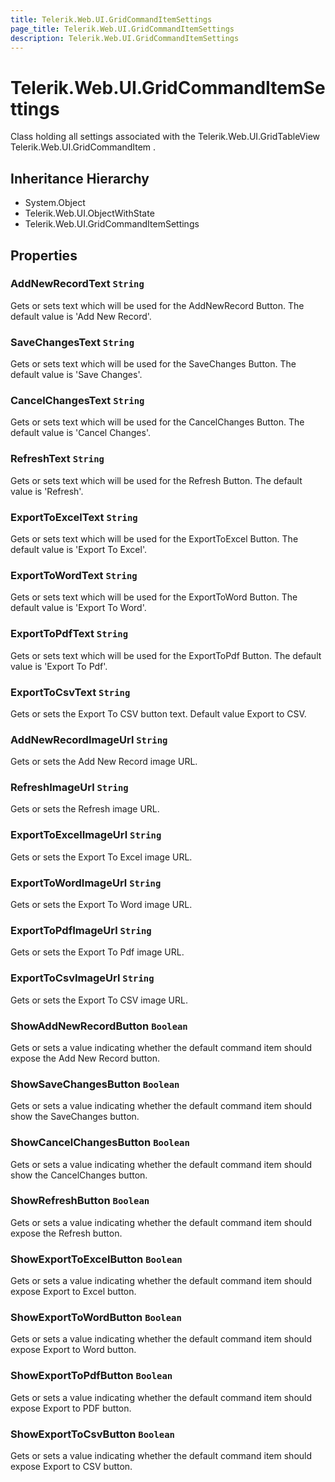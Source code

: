 ```yaml
---
title: Telerik.Web.UI.GridCommandItemSettings
page_title: Telerik.Web.UI.GridCommandItemSettings
description: Telerik.Web.UI.GridCommandItemSettings
---
```


# Telerik.Web.UI.GridCommandItemSettings

Class holding all settings associated with the Telerik.Web.UI.GridTableView Telerik.Web.UI.GridCommandItem .

## Inheritance Hierarchy

* System.Object
* Telerik.Web.UI.ObjectWithState
* Telerik.Web.UI.GridCommandItemSettings

## Properties

###  AddNewRecordText `String`

Gets or sets text which will be used for the AddNewRecord Button. The default value is 'Add New Record'.

###  SaveChangesText `String`

Gets or sets text which will be used for the SaveChanges Button. The default value is 'Save Changes'.

###  CancelChangesText `String`

Gets or sets text which will be used for the CancelChanges Button. The default value is 'Cancel Changes'.

###  RefreshText `String`

Gets or sets text which will be used for the Refresh Button. The default value is 'Refresh'.

###  ExportToExcelText `String`

Gets or sets text which will be used for the ExportToExcel Button. The default value is 'Export To Excel'.

###  ExportToWordText `String`

Gets or sets text which will be used for the ExportToWord Button. The default value is 'Export To Word'.

###  ExportToPdfText `String`

Gets or sets text which will be used for the ExportToPdf Button. The default value is 'Export To Pdf'.

###  ExportToCsvText `String`

Gets or sets the Export To CSV button text. Default value Export to CSV.

###  AddNewRecordImageUrl `String`

Gets or sets the Add New Record image URL.

###  RefreshImageUrl `String`

Gets or sets the Refresh image URL.

###  ExportToExcelImageUrl `String`

Gets or sets the Export To Excel image URL.

###  ExportToWordImageUrl `String`

Gets or sets the Export To Word image URL.

###  ExportToPdfImageUrl `String`

Gets or sets the Export To Pdf image URL.

###  ExportToCsvImageUrl `String`

Gets or sets the Export To CSV image URL.

###  ShowAddNewRecordButton `Boolean`

Gets or sets a value indicating whether the default command item should expose the Add New Record button.

###  ShowSaveChangesButton `Boolean`

Gets or sets a value indicating whether the default command item should show the SaveChanges button.

###  ShowCancelChangesButton `Boolean`

Gets or sets a value indicating whether the default command item should show the CancelChanges button.

###  ShowRefreshButton `Boolean`

Gets or sets a value indicating whether the default command item should expose the Refresh button.

###  ShowExportToExcelButton `Boolean`

Gets or sets a value indicating whether the default command item should expose Export to Excel button.

###  ShowExportToWordButton `Boolean`

Gets or sets a value indicating whether the default command item should expose Export to Word button.

###  ShowExportToPdfButton `Boolean`

Gets or sets a value indicating whether the default command item should expose Export to PDF button.

###  ShowExportToCsvButton `Boolean`

Gets or sets a value indicating whether the default command item should expose Export to CSV button.

